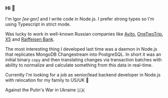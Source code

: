 ### Hi 👋

I'm Igor *[ee·gor]* and I write code in Node.js. I prefer strong types so I'm using Typescript in strict mode.

Was lucky to work in well-known Russian companies like [Avito](https://www.avito.ru), [OneTwoTrip](https://www.onetwotrip.com/en-us/), [X5](https://www.x5.ru/en/) and [Raiffeisen Bank](https://www.raiffeisen.ru/en/).

The most interesting thing I developed last time was a daemon in Node.js that replicates MongoDB Changestream into PostgreSQL. In short it was an initial binary `copy` and then translating changes via transaction batches with ability to normalize and calculate something from this data in real-time.

Currently I'm looking for a job as senior/lead backend developer in Node.js with relocation for my family to US/UK 🚜 

Against the Putin's War in Ukraine 🇺🇦
